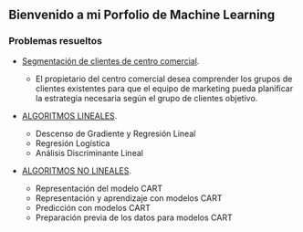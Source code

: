 ## Bienvenido a mi Porfolio de Machine Learning 


### Problemas resueltos
- [Segmentación de clientes de centro comercial](./Segmentacion_Shopping.md).
  - El propietario del centro comercial desea comprender los grupos de clientes existentes para que el equipo de marketing pueda planificar la estrategia necesaria según el grupo de clientes objetivo.
  
- [ALGORITMOS LINEALES](./Algoritmos_Lineales.md).
  - Descenso de Gradiente y Regresión Lineal
  - Regresión Logística
  - Análisis Discriminante Lineal
- [ALGORITMOS NO LINEALES](./Algoritmos_No_Lineales.md).
  - Representación del modelo CART
  - Representación y aprendizaje con modelos CART
  - Predicción con modelos CART
  - Preparación previa de los datos para modelos CART

